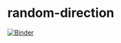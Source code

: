 # random-direction

[![Binder](http://mybinder.org/badge.svg)](http://mybinder.org/repo/davidchall/random-direction)
